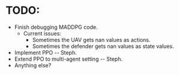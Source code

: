 # TODO:

* Finish debugging MADDPG code.
  * Current issues:
    * Sometimes the UAV gets nan values as actions.
    * Sometimes the defender gets nan values as state values.
* Implement PPO -- Steph.
* Extend PPO to multi-agent setting -- Steph.
* Anything else?